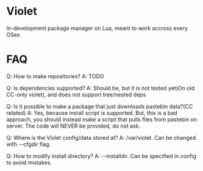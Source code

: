 # Violet
In-development package manager on Lua, meant to work accross every OSes

# FAQ
Q: How to make repositories?
A: TODO

Q: Is dependencies supported?
A: Should be, but it is not tested yet(On old CC-only violet), and does not support tree/nested deps 

Q: Is it possible to make a package that just downloads pastebin data?(CC related)
A: Yes, because install script is supported. But, this is a bad approach, you should instead make a script that pulls files from pastebin on server. The code will NEVER be provided, do not ask.

Q: Where is the Violet config/data stored at?
A: /var/violet. Can be changed with --cfgdir flag.

Q: How to modify install directory?
A: --installdir. Can be specified in config to avoid mistakes.
